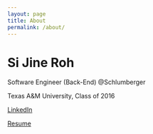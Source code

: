 ```yaml
---
layout: page
title: About
permalink: /about/
---
```


# Si Jine Roh

Software Engineer (Back-End) @Schlumberger

Texas A&M University, Class of 2016

[LinkedIn](https://www.linkedin.com/in/sijineroh)

[Resume](docs/resume.pdf)
